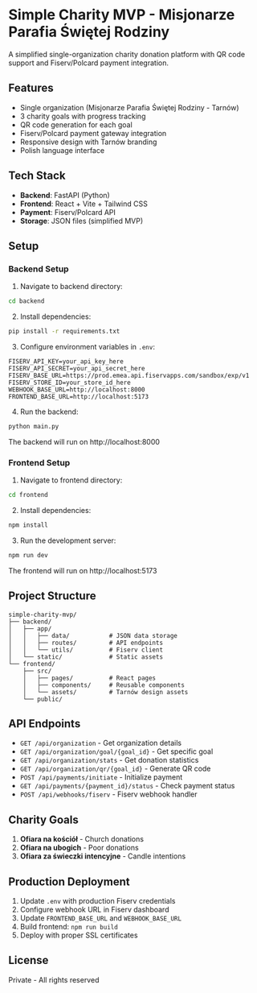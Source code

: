 # Simple Charity MVP - Misjonarze Parafia Świętej Rodziny

A simplified single-organization charity donation platform with QR code support and Fiserv/Polcard payment integration.

## Features

- Single organization (Misjonarze Parafia Świętej Rodziny - Tarnów)
- 3 charity goals with progress tracking
- QR code generation for each goal
- Fiserv/Polcard payment gateway integration
- Responsive design with Tarnów branding
- Polish language interface

## Tech Stack

- **Backend**: FastAPI (Python)
- **Frontend**: React + Vite + Tailwind CSS
- **Payment**: Fiserv/Polcard API
- **Storage**: JSON files (simplified MVP)

## Setup

### Backend Setup

1. Navigate to backend directory:
```bash
cd backend
```

2. Install dependencies:
```bash
pip install -r requirements.txt
```

3. Configure environment variables in `.env`:
```
FISERV_API_KEY=your_api_key_here
FISERV_API_SECRET=your_api_secret_here
FISERV_BASE_URL=https://prod.emea.api.fiservapps.com/sandbox/exp/v1
FISERV_STORE_ID=your_store_id_here
WEBHOOK_BASE_URL=http://localhost:8000
FRONTEND_BASE_URL=http://localhost:5173
```

4. Run the backend:
```bash
python main.py
```

The backend will run on http://localhost:8000

### Frontend Setup

1. Navigate to frontend directory:
```bash
cd frontend
```

2. Install dependencies:
```bash
npm install
```

3. Run the development server:
```bash
npm run dev
```

The frontend will run on http://localhost:5173

## Project Structure

```
simple-charity-mvp/
├── backend/
│   ├── app/
│   │   ├── data/           # JSON data storage
│   │   ├── routes/         # API endpoints
│   │   └── utils/          # Fiserv client
│   └── static/             # Static assets
└── frontend/
    ├── src/
    │   ├── pages/          # React pages
    │   ├── components/     # Reusable components
    │   └── assets/         # Tarnów design assets
    └── public/
```

## API Endpoints

- `GET /api/organization` - Get organization details
- `GET /api/organization/goal/{goal_id}` - Get specific goal
- `GET /api/organization/stats` - Get donation statistics
- `GET /api/organization/qr/{goal_id}` - Generate QR code
- `POST /api/payments/initiate` - Initialize payment
- `GET /api/payments/{payment_id}/status` - Check payment status
- `POST /api/webhooks/fiserv` - Fiserv webhook handler

## Charity Goals

1. **Ofiara na kościół** - Church donations
2. **Ofiara na ubogich** - Poor donations
3. **Ofiara za świeczki intencyjne** - Candle intentions

## Production Deployment

1. Update `.env` with production Fiserv credentials
2. Configure webhook URL in Fiserv dashboard
3. Update `FRONTEND_BASE_URL` and `WEBHOOK_BASE_URL`
4. Build frontend: `npm run build`
5. Deploy with proper SSL certificates

## License

Private - All rights reserved